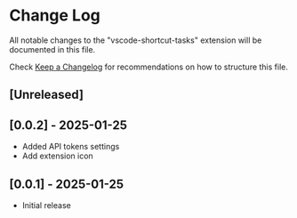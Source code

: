 # Change Log

All notable changes to the "vscode-shortcut-tasks" extension will be documented in this file.

Check [Keep a Changelog](http://keepachangelog.com/) for recommendations on how to structure this file.

## [Unreleased]

## [0.0.2] - 2025-01-25

- Added API tokens settings
- Add extension icon

## [0.0.1] - 2025-01-25

- Initial release
